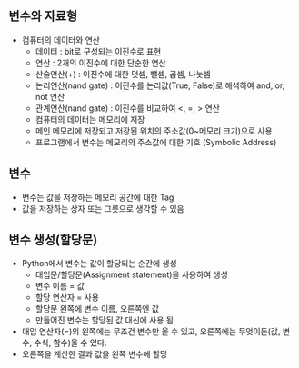## 변수와 자료형 
* 컴퓨터의 데이터와 연산
  * 데이터 : bit로 구성되는 이진수로 표현
  * 연산 : 2개의 이진수에 대한 단순한 연산
   * 산술연산(+) : 이진수에 대한 덧셈, 뺄셈, 곱셈, 나눗셈
   * 논리연산(nand gate) : 이진수를 논리값(True, False)로 해석하여 and, or, not 연산
   * 관계연산(nand gate) : 이진수를 비교하여 <, =, > 연산
  * 컴퓨터의 데이터는 메모리에 저장
   * 메인 메모리에 저장되고 저장된 위치의 주소값(0~메모리 크기)으로 사용
  * 프로그램에서 변수는 메모리의 주소값에 대한 기호 (Symbolic Address)
  
## 변수
 * 변수는 값을 저장하는 메모리 공간에 대한 Tag
 * 값을 저장하는 상자 또는 그릇으로 생각할 수 있음

## 변수 생성(할당문)
 * Python에서 변수는 값이 할당되는 순간에 생성
   * 대입문/할당문(Assignment statement)을 사용하여 생성
   * 변수 이름 = 값
   * 할당 연산자 = 사용
   * 할당문 왼쪽에 변수 이름, 오른쪽엔 값
   * 만들어진 변수는 할당된 값 대신에 사용 됨
 * 대입 연산자(=)의 왼쪽에는 무조건 변수만 올 수 있고, 오른쪽에는 무엇이든(값, 변수, 수식, 함수)올 수 있다.
 * 오른쪽을 계산한 결과 값을 왼쪽 변수에 할당
 
 
